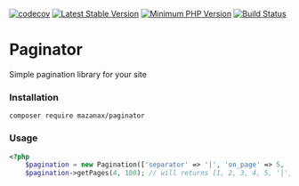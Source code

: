 [![codecov](https://codecov.io/gh/mazanax/paginator/branch/master/graph/badge.svg)](https://codecov.io/gh/mazanax/paginator)
[![Latest Stable Version](https://poser.pugx.org/mazanax/paginator/v/stable)](https://packagist.org/packages/mazanax/paginator)
[![Minimum PHP Version](https://img.shields.io/badge/php-%3E%3D%207.0-8892BF.svg?style=flat-square)](https://php.net/)
[![Build Status](https://travis-ci.org/mazanax/paginator.svg?branch=master)](https://travis-ci.org/mazanax/paginator)

# Paginator
Simple pagination library for your site

### Installation
`composer require mazanax/paginator`

### Usage
```php
<?php
    $pagination = new Pagination(['separator' => '|', 'on_page' => 5, 'section_size' => 5]);
    $pagination->getPages(4, 100); // will returns [1, 2, 3, 4, 5, '|', 20]
```
